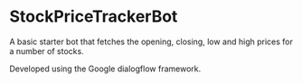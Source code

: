 # StockPriceTrackerBot

A basic starter bot that fetches the opening, closing, low and high prices for a number of stocks. 

Developed using the Google dialogflow framework. 


